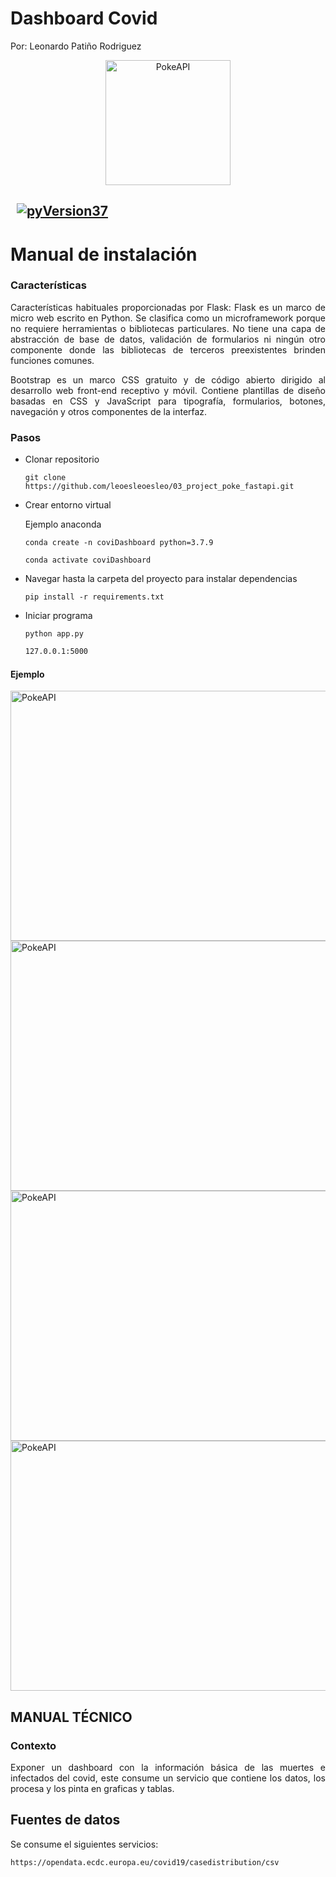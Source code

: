 
#
# Dashboard Covid
Por: Leonardo Patiño Rodriguez
<div align="center">
	<img height="200" src="https://leoesleoesleo.github.io/imagenes/flask_bootstrap.png" alt="PokeAPI">
</div>  

## &nbsp; [![pyVersion37](https://img.shields.io/badge/python-3.7-blue.svg)](https://www.python.org/download/releases/3.7/)

# Manual de instalación

### Características
<p align="justify">
Características habituales proporcionadas por Flask:
Flask es un marco de micro web escrito en Python. Se clasifica como un microframework porque no requiere herramientas o bibliotecas particulares. No tiene una capa de abstracción de base de datos, validación de formularios ni ningún otro componente donde las bibliotecas de terceros preexistentes brinden funciones comunes.
</p>
<p align="justify">
Bootstrap es un marco CSS gratuito y de código abierto dirigido al desarrollo web front-end receptivo y móvil. Contiene plantillas de diseño basadas en CSS y JavaScript para tipografía, formularios, botones, navegación y otros componentes de la interfaz.
</p>

### Pasos

- Clonar repositorio
  ```
  git clone https://github.com/leoesleoesleo/03_project_poke_fastapi.git
  ```
- Crear entorno virtual

    Ejemplo anaconda
   ```
   conda create -n coviDashboard python=3.7.9 
   ```
   ```
   conda activate coviDashboard
   ```

- Navegar hasta la carpeta del proyecto para instalar dependencias
    ```
    pip install -r requirements.txt
    ```

- Iniciar programa
    ```
    python app.py
    ```
    ```sh
    127.0.0.1:5000
    ```
#### Ejemplo
<div>
	<img height="400" width="800" src="https://leoesleoesleo.github.io/imagenes/covidpredict.png" alt="PokeAPI">
</div>  
<div>
	<img height="400" width="800" src="https://leoesleoesleo.github.io/imagenes/covidpredict2.png" alt="PokeAPI">
</div> 
<div>
	<img height="400" width="800" src="https://leoesleoesleo.github.io/imagenes/covidpredict3.png" alt="PokeAPI">
  <img height="400" width="800" src="https://leoesleoesleo.github.io/imagenes/covidpredict4.png" alt="PokeAPI">
</div> 

##
## MANUAL TÉCNICO

### Contexto

<p align="justify">
  Exponer un dashboard con la información básica de las muertes e infectados del covid, este consume un servicio que contiene los datos, los procesa y los pinta en graficas y tablas.
</p>

## Fuentes de datos

Se consume el siguientes servicios:  
```
https://opendata.ecdc.europa.eu/covid19/casedistribution/csv
```
